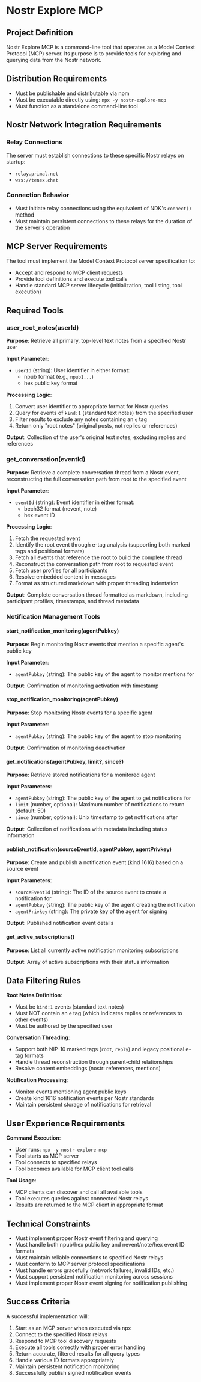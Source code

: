 # Nostr Explore MCP

## Project Definition

Nostr Explore MCP is a command-line tool that operates as a Model Context Protocol (MCP) server. Its purpose is to provide tools for exploring and querying data from the Nostr network.

## Distribution Requirements

- Must be publishable and distributable via npm
- Must be executable directly using: `npx -y nostr-explore-mcp`
- Must function as a standalone command-line tool

## Nostr Network Integration Requirements

### Relay Connections
The server must establish connections to these specific Nostr relays on startup:
- `relay.primal.net`  
- `wss://tenex.chat`

### Connection Behavior
- Must initiate relay connections using the equivalent of NDK's `connect()` method
- Must maintain persistent connections to these relays for the duration of the server's operation

## MCP Server Requirements

The tool must implement the Model Context Protocol server specification to:
- Accept and respond to MCP client requests
- Provide tool definitions and execute tool calls
- Handle standard MCP server lifecycle (initialization, tool listing, tool execution)

## Required Tools

### user_root_notes(userId)

**Purpose**: Retrieve all primary, top-level text notes from a specified Nostr user

**Input Parameter**:
- `userId` (string): User identifier in either format:
  - npub format (e.g., `npub1...`)
  - hex public key format

**Processing Logic**:
1. Convert user identifier to appropriate format for Nostr queries
2. Query for events of `kind:1` (standard text notes) from the specified user
3. Filter results to exclude any notes containing an `e` tag
4. Return only "root notes" (original posts, not replies or references)

**Output**: Collection of the user's original text notes, excluding replies and references

### get_conversation(eventId)

**Purpose**: Retrieve a complete conversation thread from a Nostr event, reconstructing the full conversation path from root to the specified event

**Input Parameter**:
- `eventId` (string): Event identifier in either format:
  - bech32 format (nevent, note)
  - hex event ID

**Processing Logic**:
1. Fetch the requested event
2. Identify the root event through e-tag analysis (supporting both marked tags and positional formats)
3. Fetch all events that reference the root to build the complete thread
4. Reconstruct the conversation path from root to requested event
5. Fetch user profiles for all participants
6. Resolve embedded content in messages
7. Format as structured markdown with proper threading indentation

**Output**: Complete conversation thread formatted as markdown, including participant profiles, timestamps, and thread metadata

### Notification Management Tools

#### start_notification_monitoring(agentPubkey)

**Purpose**: Begin monitoring Nostr events that mention a specific agent's public key

**Input Parameter**:
- `agentPubkey` (string): The public key of the agent to monitor mentions for

**Output**: Confirmation of monitoring activation with timestamp

#### stop_notification_monitoring(agentPubkey)

**Purpose**: Stop monitoring Nostr events for a specific agent

**Input Parameter**:
- `agentPubkey` (string): The public key of the agent to stop monitoring

**Output**: Confirmation of monitoring deactivation

#### get_notifications(agentPubkey, limit?, since?)

**Purpose**: Retrieve stored notifications for a monitored agent

**Input Parameters**:
- `agentPubkey` (string): The public key of the agent to get notifications for
- `limit` (number, optional): Maximum number of notifications to return (default: 50)
- `since` (number, optional): Unix timestamp to get notifications after

**Output**: Collection of notifications with metadata including status information

#### publish_notification(sourceEventId, agentPubkey, agentPrivkey)

**Purpose**: Create and publish a notification event (kind 1616) based on a source event

**Input Parameters**:
- `sourceEventId` (string): The ID of the source event to create a notification for
- `agentPubkey` (string): The public key of the agent creating the notification
- `agentPrivkey` (string): The private key of the agent for signing

**Output**: Published notification event details

#### get_active_subscriptions()

**Purpose**: List all currently active notification monitoring subscriptions

**Output**: Array of active subscriptions with their status information

## Data Filtering Rules

**Root Notes Definition**: 
- Must be `kind:1` events (standard text notes)
- Must NOT contain an `e` tag (which indicates replies or references to other events)
- Must be authored by the specified user

**Conversation Threading**:
- Support both NIP-10 marked tags (`root`, `reply`) and legacy positional e-tag formats
- Handle thread reconstruction through parent-child relationships
- Resolve content embeddings (nostr: references, mentions)

**Notification Processing**:
- Monitor events mentioning agent public keys
- Create kind 1616 notification events per Nostr standards
- Maintain persistent storage of notifications for retrieval

## User Experience Requirements

**Command Execution**:
- User runs: `npx -y nostr-explore-mcp`
- Tool starts as MCP server
- Tool connects to specified relays
- Tool becomes available for MCP client tool calls

**Tool Usage**:
- MCP clients can discover and call all available tools
- Tool executes queries against connected Nostr relays
- Results are returned to the MCP client in appropriate format

## Technical Constraints

- Must implement proper Nostr event filtering and querying
- Must handle both npub/hex public key and nevent/note/hex event ID formats
- Must maintain reliable connections to specified Nostr relays
- Must conform to MCP server protocol specifications
- Must handle errors gracefully (network failures, invalid IDs, etc.)
- Must support persistent notification monitoring across sessions
- Must implement proper Nostr event signing for notification publishing

## Success Criteria

A successful implementation will:
1. Start as an MCP server when executed via npx
2. Connect to the specified Nostr relays
3. Respond to MCP tool discovery requests
4. Execute all tools correctly with proper error handling
5. Return accurate, filtered results for all query types
6. Handle various ID formats appropriately
7. Maintain persistent notification monitoring
8. Successfully publish signed notification events
